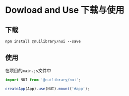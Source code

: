 # Dowload and Use 下载与使用

## 下载

```shell
npm install @nuilibrary/nui --save 
```

## 使用

在项目的`main.js`文件中

```javascript
import NUI from '@nuilibrary/nui';

createApp(App).use(NUI).mount('#app');
```

